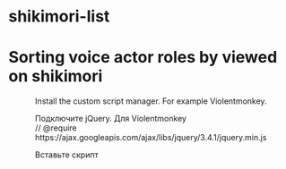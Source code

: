 # shikimori-list

<h1>Sorting voice actor roles by viewed on shikimori</h1>
<ul>
	<ol>Install the custom script manager. For example Violentmonkey.</ol>
	<ol>Подключите jQuery. Для Violentmonkey <br>// @require https://ajax.googleapis.com/ajax/libs/jquery/3.4.1/jquery.min.js</ol>
	<ol>Вставьте скрипт</ol>
</ul>
